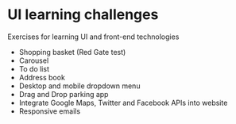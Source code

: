 # UI learning challenges

Exercises for learning UI and front-end technologies

* Shopping basket (Red Gate test)
* Carousel
* To do list
* Address book
* Desktop and mobile dropdown menu
* Drag and Drop parking app
* Integrate Google Maps, Twitter and Facebook APIs into website
* Responsive emails
